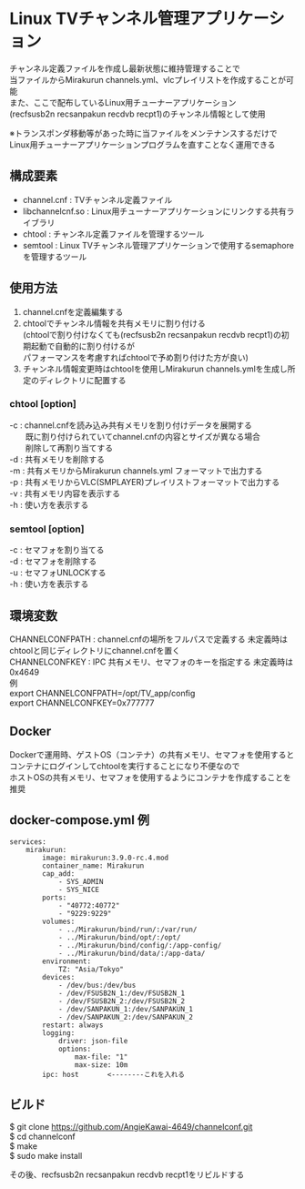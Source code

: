 # Linux TVチャンネル管理アプリケーション
チャンネル定義ファイルを作成し最新状態に維持管理することで  
当ファイルからMirakurun channels.yml、vlcプレイリストを作成することが可能  
また、ここで配布しているLinux用チューナーアプリケーション  
(recfsusb2n recsanpakun recdvb recpt1)のチャンネル情報として使用  

※トランスポンダ移動等があった時に当ファイルをメンテナンスするだけで  
Linux用チューナーアプリケーションプログラムを直すことなく運用できる  

## 構成要素
- channel.cnf       : TVチャンネル定義ファイル
- libchannelcnf.so  : Linux用チューナーアプリケーションにリンクする共有ライブラリ
- chtool            : チャンネル定義ファイルを管理するツール
- semtool           : Linux TVチャンネル管理アプリケーションで使用するsemaphoreを管理するツール

## 使用方法
1. channel.cnfを定義編集する
2. chtoolでチャンネル情報を共有メモリに割り付ける  
   (chtoolで割り付けなくても(recfsusb2n recsanpakun recdvb recpt1)の初期起動で自動的に割り付けるが  
   パフォーマンスを考慮すればchtoolで予め割り付けた方が良い)  
4. チャンネル情報変更時はchtoolを使用しMirakurun channels.ymlを生成し所定のディレクトリに配置する

### chtool [option]
-c : channel.cnfを読み込み共有メモリを割り付けデータを展開する  
　　既に割り付けられていてchannel.cnfの内容とサイズが異なる場合  
　　削除して再割り当てする  
-d : 共有メモリを削除する  
-m : 共有メモリからMirakurun channels.yml フォーマットで出力する  
-p : 共有メモリからVLC(SMPLAYER)プレイリストフォーマットで出力する  
-v : 共有メモリ内容を表示する  
-h : 使い方を表示する  

### semtool [option]  
-c : セマフォを割り当てる  
-d : セマフォを削除する  
-u : セマフォUNLOCKする  
-h : 使い方を表示する  

## 環境変数
CHANNELCONFPATH : channel.cnfの場所をフルパスで定義する  未定義時はchtoolと同じディレクトリにchannel.cnfを置く  
CHANNELCONFKEY  : IPC 共有メモリ、セマフォのキーを指定する 未定義時は 0x4649  
例  
export CHANNELCONFPATH=/opt/TV_app/config  
export CHANNELCONFKEY=0x777777  

## Docker
Dockerで運用時、ゲストOS（コンテナ）の共有メモリ、セマフォを使用するとコンテナにログインしてchtoolを実行することになり不便なので  
ホストOSの共有メモリ、セマフォを使用するようにコンテナを作成することを推奨  

## docker-compose.yml 例
    services:
        mirakurun:
            image: mirakurun:3.9.0-rc.4.mod
            container_name: Mirakurun
            cap_add:
                - SYS_ADMIN
                - SYS_NICE
            ports:
                - "40772:40772"
                - "9229:9229"
            volumes:
                - ../Mirakurun/bind/run/:/var/run/
                - ../Mirakurun/bind/opt/:/opt/
                - ../Mirakurun/bind/config/:/app-config/
                - ../Mirakurun/bind/data/:/app-data/
            environment:
                TZ: "Asia/Tokyo"
            devices:
                - /dev/bus:/dev/bus
                - /dev/FSUSB2N_1:/dev/FSUSB2N_1
                - /dev/FSUSB2N_2:/dev/FSUSB2N_2
                - /dev/SANPAKUN_1:/dev/SANPAKUN_1
                - /dev/SANPAKUN_2:/dev/SANPAKUN_2
            restart: always
            logging:
                driver: json-file
                options:
                    max-file: "1"
                    max-size: 10m
            ipc: host       <--------これを入れる
## ビルド
$ git clone https://github.com/AngieKawai-4649/channelconf.git  
$ cd channelconf  
$ make  
$ sudo make install  

その後、recfsusb2n recsanpakun recdvb recpt1をリビルドする  

